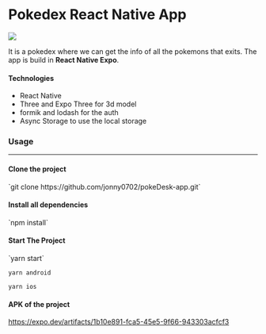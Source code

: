 <h1>Pokedex React Native App</h1>

![](https://firebasestorage.googleapis.com/v0/b/portfolio-fca3e.appspot.com/o/Pokedex.png?alt=media&token=17443364-ebe0-4347-9d1e-aebc1527d2ae)

It is a pokedex where we can get the info of all the pokemons that exits.
The app is build in  **React Native  Expo**.
<h4>Technologies</h4>
<ul>
  <li>React Native</li>
  <li>Three and Expo Three for 3d  model</li>
  <li>formik and lodash for the auth</li>
  <li>Async Storage to use the local storage</li>
</ul>

<h3>Usage</h3>

------------
<h4>Clone the project</h4>
`git clone https://github.com/jonny0702/pokeDesk-app.git`

<h4>Install all dependencies</h4>
`npm install`

<h4>Start The Project</h4>
`yarn start`

`yarn android`

`yarn ios`

<h4>APK of the project</h4>

https://expo.dev/artifacts/1b10e891-fca5-45e5-9f66-943303acfcf3


